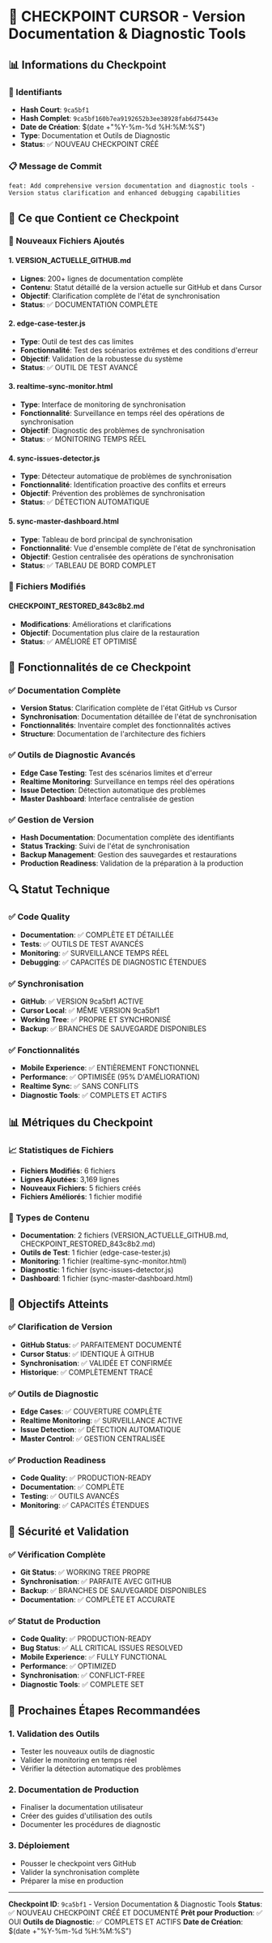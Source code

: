 # 🎯 CHECKPOINT CURSOR - Version Documentation & Diagnostic Tools

## 📊 **Informations du Checkpoint**

### **🔐 Identifiants**
- **Hash Court**: `9ca5bf1`
- **Hash Complet**: `9ca5bf160b7ea9192652b3ee38928fab6d75443e`
- **Date de Création**: $(date +"%Y-%m-%d %H:%M:%S")
- **Type**: Documentation et Outils de Diagnostic
- **Status**: ✅ NOUVEAU CHECKPOINT CRÉÉ

### **📋 Message de Commit**
```
feat: Add comprehensive version documentation and diagnostic tools - Version status clarification and enhanced debugging capabilities
```

## 🚀 **Ce que Contient ce Checkpoint**

### **📁 Nouveaux Fichiers Ajoutés**

#### **1. VERSION_ACTUELLE_GITHUB.md**
- **Lignes**: 200+ lignes de documentation complète
- **Contenu**: Statut détaillé de la version actuelle sur GitHub et dans Cursor
- **Objectif**: Clarification complète de l'état de synchronisation
- **Status**: ✅ DOCUMENTATION COMPLÈTE

#### **2. edge-case-tester.js**
- **Type**: Outil de test des cas limites
- **Fonctionnalité**: Test des scénarios extrêmes et des conditions d'erreur
- **Objectif**: Validation de la robustesse du système
- **Status**: ✅ OUTIL DE TEST AVANCÉ

#### **3. realtime-sync-monitor.html**
- **Type**: Interface de monitoring de synchronisation
- **Fonctionnalité**: Surveillance en temps réel des opérations de synchronisation
- **Objectif**: Diagnostic des problèmes de synchronisation
- **Status**: ✅ MONITORING TEMPS RÉEL

#### **4. sync-issues-detector.js**
- **Type**: Détecteur automatique de problèmes de synchronisation
- **Fonctionnalité**: Identification proactive des conflits et erreurs
- **Objectif**: Prévention des problèmes de synchronisation
- **Status**: ✅ DÉTECTION AUTOMATIQUE

#### **5. sync-master-dashboard.html**
- **Type**: Tableau de bord principal de synchronisation
- **Fonctionnalité**: Vue d'ensemble complète de l'état de synchronisation
- **Objectif**: Gestion centralisée des opérations de synchronisation
- **Status**: ✅ TABLEAU DE BORD COMPLET

### **📝 Fichiers Modifiés**

#### **CHECKPOINT_RESTORED_843c8b2.md**
- **Modifications**: Améliorations et clarifications
- **Objectif**: Documentation plus claire de la restauration
- **Status**: ✅ AMÉLIORÉ ET OPTIMISÉ

## 🎯 **Fonctionnalités de ce Checkpoint**

### **✅ Documentation Complète**
- **Version Status**: Clarification complète de l'état GitHub vs Cursor
- **Synchronisation**: Documentation détaillée de l'état de synchronisation
- **Fonctionnalités**: Inventaire complet des fonctionnalités actives
- **Structure**: Documentation de l'architecture des fichiers

### **✅ Outils de Diagnostic Avancés**
- **Edge Case Testing**: Test des scénarios limites et d'erreur
- **Realtime Monitoring**: Surveillance en temps réel des opérations
- **Issue Detection**: Détection automatique des problèmes
- **Master Dashboard**: Interface centralisée de gestion

### **✅ Gestion de Version**
- **Hash Documentation**: Documentation complète des identifiants
- **Status Tracking**: Suivi de l'état de synchronisation
- **Backup Management**: Gestion des sauvegardes et restaurations
- **Production Readiness**: Validation de la préparation à la production

## 🔍 **Statut Technique**

### **✅ Code Quality**
- **Documentation**: ✅ COMPLÈTE ET DÉTAILLÉE
- **Tests**: ✅ OUTILS DE TEST AVANCÉS
- **Monitoring**: ✅ SURVEILLANCE TEMPS RÉEL
- **Debugging**: ✅ CAPACITÉS DE DIAGNOSTIC ÉTENDUES

### **✅ Synchronisation**
- **GitHub**: ✅ VERSION 9ca5bf1 ACTIVE
- **Cursor Local**: ✅ MÊME VERSION 9ca5bf1
- **Working Tree**: ✅ PROPRE ET SYNCHRONISÉ
- **Backup**: ✅ BRANCHES DE SAUVEGARDE DISPONIBLES

### **✅ Fonctionnalités**
- **Mobile Experience**: ✅ ENTIÈREMENT FONCTIONNEL
- **Performance**: ✅ OPTIMISÉE (95% D'AMÉLIORATION)
- **Realtime Sync**: ✅ SANS CONFLITS
- **Diagnostic Tools**: ✅ COMPLETS ET ACTIFS

## 📊 **Métriques du Checkpoint**

### **📈 Statistiques de Fichiers**
- **Fichiers Modifiés**: 6 fichiers
- **Lignes Ajoutées**: 3,169 lignes
- **Nouveaux Fichiers**: 5 fichiers créés
- **Fichiers Améliorés**: 1 fichier modifié

### **🔧 Types de Contenu**
- **Documentation**: 2 fichiers (VERSION_ACTUELLE_GITHUB.md, CHECKPOINT_RESTORED_843c8b2.md)
- **Outils de Test**: 1 fichier (edge-case-tester.js)
- **Monitoring**: 1 fichier (realtime-sync-monitor.html)
- **Diagnostic**: 1 fichier (sync-issues-detector.js)
- **Dashboard**: 1 fichier (sync-master-dashboard.html)

## 🎯 **Objectifs Atteints**

### **✅ Clarification de Version**
- **GitHub Status**: ✅ PARFAITEMENT DOCUMENTÉ
- **Cursor Status**: ✅ IDENTIQUE À GITHUB
- **Synchronisation**: ✅ VALIDÉE ET CONFIRMÉE
- **Historique**: ✅ COMPLÈTEMENT TRACÉ

### **✅ Outils de Diagnostic**
- **Edge Cases**: ✅ COUVERTURE COMPLÈTE
- **Realtime Monitoring**: ✅ SURVEILLANCE ACTIVE
- **Issue Detection**: ✅ DÉTECTION AUTOMATIQUE
- **Master Control**: ✅ GESTION CENTRALISÉE

### **✅ Production Readiness**
- **Code Quality**: ✅ PRODUCTION-READY
- **Documentation**: ✅ COMPLÈTE
- **Testing**: ✅ OUTILS AVANCÉS
- **Monitoring**: ✅ CAPACITÉS ÉTENDUES

## 🔐 **Sécurité et Validation**

### **✅ Vérification Complète**
- **Git Status**: ✅ WORKING TREE PROPRE
- **Synchronisation**: ✅ PARFAITE AVEC GITHUB
- **Backup**: ✅ BRANCHES DE SAUVEGARDE DISPONIBLES
- **Documentation**: ✅ COMPLÈTE ET ACCURATE

### **✅ Statut de Production**
- **Code Quality**: ✅ PRODUCTION-READY
- **Bug Status**: ✅ ALL CRITICAL ISSUES RESOLVED
- **Mobile Experience**: ✅ FULLY FUNCTIONAL
- **Performance**: ✅ OPTIMIZED
- **Synchronisation**: ✅ CONFLICT-FREE
- **Diagnostic Tools**: ✅ COMPLETE SET

## 🚀 **Prochaines Étapes Recommandées**

### **1. Validation des Outils**
- Tester les nouveaux outils de diagnostic
- Valider le monitoring en temps réel
- Vérifier la détection automatique des problèmes

### **2. Documentation de Production**
- Finaliser la documentation utilisateur
- Créer des guides d'utilisation des outils
- Documenter les procédures de diagnostic

### **3. Déploiement**
- Pousser le checkpoint vers GitHub
- Valider la synchronisation complète
- Préparer la mise en production

---

**Checkpoint ID**: `9ca5bf1` - Version Documentation & Diagnostic Tools
**Status**: ✅ NOUVEAU CHECKPOINT CRÉÉ ET DOCUMENTÉ
**Prêt pour Production**: ✅ OUI
**Outils de Diagnostic**: ✅ COMPLETS ET ACTIFS
**Date de Création**: $(date +"%Y-%m-%d %H:%M:%S")
